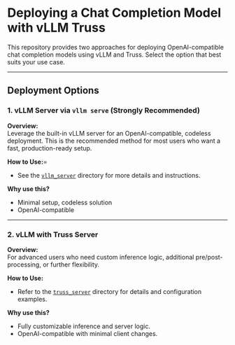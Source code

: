# Deploying a Chat Completion Model with vLLM Truss

This repository provides two approaches for deploying OpenAI-compatible chat completion models using vLLM and Truss. Select the option that best suits your use case.

---

## Deployment Options

### 1. **vLLM Server via `vllm serve` (Strongly Recommended)**

**Overview:**  
Leverage the built-in vLLM server for an OpenAI-compatible, codeless deployment. This is the recommended method for most users who want a fast, production-ready setup.

**How to Use:**=
- See the [`vllm_server`](./vllm_server) directory for more details and instructions.

**Why use this?**
- Minimal setup, codeless solution
- OpenAI-compatible

---

### 2. **vLLM with Truss Server**

**Overview:**  
For advanced users who need custom inference logic, additional pre/post-processing, or further flexibility.

**How to Use:**
- Refer to the [`truss_server`](./truss_server) directory for details and configuration examples.

**Why use this?**
- Fully customizable inference and server logic.
- OpenAI-compatible with minimal client changes.
